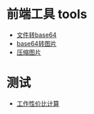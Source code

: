 # 前端工具 tools

- [文件转base64](/文件转base64.html)
- [base64转图片](/base64转图片.html)
- [压缩图片](/压缩图片.html)

# 测试

- [工作性价比计算](/costPerformanceForJob.html)